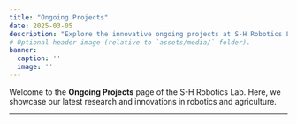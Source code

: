 ```yaml
---
title: "Ongoing Projects"
date: 2025-03-05
description: "Explore the innovative ongoing projects at S-H Robotics Lab."
# Optional header image (relative to `assets/media/` folder).
banner:
  caption: ''
  image: ''
---
```


Welcome to the **Ongoing Projects** page of the S-H Robotics Lab. Here, we showcase our latest research and innovations in robotics and agriculture.

<!--more-->

---